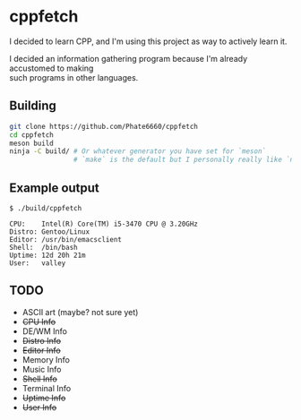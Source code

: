 # cppfetch

I decided to learn CPP, and I'm using this project as way to actively learn it.

I decided an information gathering program because I'm already accustomed to making<br>
such programs in other languages.

## Building

```bash
git clone https://github.com/Phate6660/cppfetch
cd cppfetch
meson build
ninja -C build/ # Or whatever generator you have set for `meson`
                # `make` is the default but I personally really like `ninja`
```

## Example output

`$ ./build/cppfetch`

```
CPU:    Intel(R) Core(TM) i5-3470 CPU @ 3.20GHz
Distro: Gentoo/Linux
Editor: /usr/bin/emacsclient
Shell:  /bin/bash
Uptime: 12d 20h 21m
User:   valley
```

## TODO

- ASCII art (maybe? not sure yet)
- ~~CPU Info~~
- DE/WM Info
- ~~Distro Info~~
- ~~Editor Info~~
- Memory Info
- Music Info
- ~~Shell Info~~
- Terminal Info
- ~~Uptime Info~~
- ~~User Info~~
